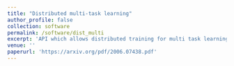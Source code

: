 ```yaml
---
title: "Distributed multi-task learning"
author_profile: false
collection: software
permalink: /software/dist_multi
excerpt: 'API which allows distributed training for multi task learning. Usually multi task learning is done on a single machine/GPU, especially due to the networks having small footprints. But in the case networks tend to be larger, especially in computer vision where the memory consumption of bottleneck/feature extractor networks, along with the individual task specific heads tend to be higher. In these scinarios, we could have divide the entire model on different machines.'
venue: ''
paperurl: 'https://arxiv.org/pdf/2006.07438.pdf'
---
```

